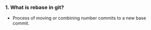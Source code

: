 
### 1. What is rebase in git?
  - Process of moving or combining number commits to a new base commit.
